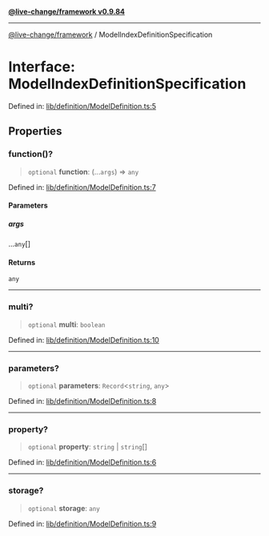 [**@live-change/framework v0.9.84**](../README.md)

***

[@live-change/framework](../README.md) / ModelIndexDefinitionSpecification

# Interface: ModelIndexDefinitionSpecification

Defined in: [lib/definition/ModelDefinition.ts:5](https://github.com/live-change/live-change-stack/blob/master/framework/framework/framework/framework/lib/definition/ModelDefinition.ts#L5)

## Properties

### function()?

> `optional` **function**: (...`args`) => `any`

Defined in: [lib/definition/ModelDefinition.ts:7](https://github.com/live-change/live-change-stack/blob/master/framework/framework/framework/framework/lib/definition/ModelDefinition.ts#L7)

#### Parameters

##### args

...`any`[]

#### Returns

`any`

***

### multi?

> `optional` **multi**: `boolean`

Defined in: [lib/definition/ModelDefinition.ts:10](https://github.com/live-change/live-change-stack/blob/master/framework/framework/framework/framework/lib/definition/ModelDefinition.ts#L10)

***

### parameters?

> `optional` **parameters**: `Record`\<`string`, `any`\>

Defined in: [lib/definition/ModelDefinition.ts:8](https://github.com/live-change/live-change-stack/blob/master/framework/framework/framework/framework/lib/definition/ModelDefinition.ts#L8)

***

### property?

> `optional` **property**: `string` \| `string`[]

Defined in: [lib/definition/ModelDefinition.ts:6](https://github.com/live-change/live-change-stack/blob/master/framework/framework/framework/framework/lib/definition/ModelDefinition.ts#L6)

***

### storage?

> `optional` **storage**: `any`

Defined in: [lib/definition/ModelDefinition.ts:9](https://github.com/live-change/live-change-stack/blob/master/framework/framework/framework/framework/lib/definition/ModelDefinition.ts#L9)
